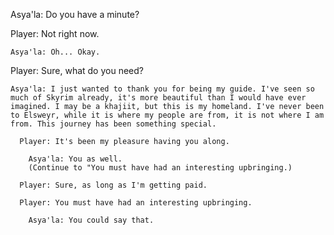 Asya'la: Do you have a minute?
 
  Player: Not right now.
    
    Asya'la: Oh... Okay.
  
  Player: Sure, what do you need?

    Asya'la: I just wanted to thank you for being my guide. I've seen so much of Skyrim already, it's more beautiful than I would have ever imagined. I may be a khajiit, but this is my homeland. I've never been to Elsweyr, while it is where my people are from, it is not where I am from. This journey has been something special.
    
      Player: It's been my pleasure having you along.
      
        Asya'la: You as well.
        (Continue to "You must have had an interesting upbringing.)
      
      Player: Sure, as long as I'm getting paid.
      
      Player: You must have had an interesting upbringing.
      
        Asya'la: You could say that. 
